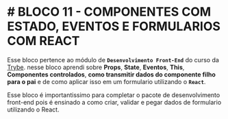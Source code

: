 # # BLOCO 11 - COMPONENTES COM ESTADO, EVENTOS E FORMULARIOS COM REACT

Esse bloco pertence ao módulo de **`Desenvolvimento Front-End`** do curso da [Trybe](https://www.betrybe.com/).
nesse bloco aprendi sobre **Props**, **State**, **Eventos**, **This**, **Componentes controlados**, **como transmitir dados do componente filho para o pai** e de como aplicar isso em um formulario utilizando o **`React`**.

Esse bloco é importantissimo para completar o pacote de desenvolvimento front-end pois é ensinado a como criar, validar e pegar dados de formulario utilizando o React.
